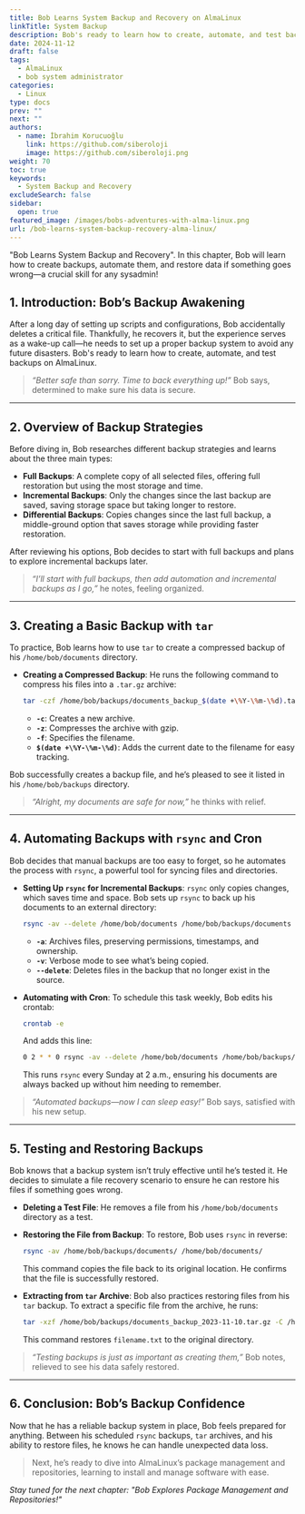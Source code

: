 ```yaml
---
title: Bob Learns System Backup and Recovery on AlmaLinux
linkTitle: System Backup
description: Bob's ready to learn how to create, automate, and test backups on AlmaLinux.
date: 2024-11-12
draft: false
tags:
  - AlmaLinux
  - bob system administrator
categories:
  - Linux
type: docs
prev: ""
next: ""
authors:
  - name: İbrahim Korucuoğlu
    link: https://github.com/siberoloji
    image: https://github.com/siberoloji.png
weight: 70
toc: true
keywords:
  - System Backup and Recovery
excludeSearch: false
sidebar:
  open: true
featured_image: /images/bobs-adventures-with-alma-linux.png
url: /bob-learns-system-backup-recovery-alma-linux/
---
```


"Bob Learns System Backup and Recovery". In this chapter, Bob will learn how to create backups, automate them, and restore data if something goes wrong—a crucial skill for any sysadmin!

## 1. Introduction: Bob’s Backup Awakening

After a long day of setting up scripts and configurations, Bob accidentally deletes a critical file. Thankfully, he recovers it, but the experience serves as a wake-up call—he needs to set up a proper backup system to avoid any future disasters. Bob's ready to learn how to create, automate, and test backups on AlmaLinux.

> *“Better safe than sorry. Time to back everything up!”* Bob says, determined to make sure his data is secure.

---

## 2. Overview of Backup Strategies

Before diving in, Bob researches different backup strategies and learns about the three main types:

- **Full Backups**: A complete copy of all selected files, offering full restoration but using the most storage and time.
- **Incremental Backups**: Only the changes since the last backup are saved, saving storage space but taking longer to restore.
- **Differential Backups**: Copies changes since the last full backup, a middle-ground option that saves storage while providing faster restoration.

After reviewing his options, Bob decides to start with full backups and plans to explore incremental backups later.

> *“I’ll start with full backups, then add automation and incremental backups as I go,”* he notes, feeling organized.

---

## 3. Creating a Basic Backup with `tar`

To practice, Bob learns how to use `tar` to create a compressed backup of his `/home/bob/documents` directory.

- **Creating a Compressed Backup**: He runs the following command to compress his files into a `.tar.gz` archive:

  ```bash
  tar -czf /home/bob/backups/documents_backup_$(date +\%Y-\%m-\%d).tar.gz /home/bob/documents
  ```

  - **`-c`**: Creates a new archive.
  - **`-z`**: Compresses the archive with gzip.
  - **`-f`**: Specifies the filename.
  - **`$(date +\%Y-\%m-\%d)`**: Adds the current date to the filename for easy tracking.

Bob successfully creates a backup file, and he’s pleased to see it listed in his `/home/bob/backups` directory.

> *“Alright, my documents are safe for now,”* he thinks with relief.

---

## 4. Automating Backups with `rsync` and Cron

Bob decides that manual backups are too easy to forget, so he automates the process with `rsync`, a powerful tool for syncing files and directories.

- **Setting Up `rsync` for Incremental Backups**: `rsync` only copies changes, which saves time and space. Bob sets up `rsync` to back up his documents to an external directory:

  ```bash
  rsync -av --delete /home/bob/documents /home/bob/backups/documents
  ```

  - **`-a`**: Archives files, preserving permissions, timestamps, and ownership.
  - **`-v`**: Verbose mode to see what’s being copied.
  - **`--delete`**: Deletes files in the backup that no longer exist in the source.

- **Automating with Cron**: To schedule this task weekly, Bob edits his crontab:

  ```bash
  crontab -e
  ```

  And adds this line:

  ```bash
  0 2 * * 0 rsync -av --delete /home/bob/documents /home/bob/backups/documents
  ```

  This runs `rsync` every Sunday at 2 a.m., ensuring his documents are always backed up without him needing to remember.

> *“Automated backups—now I can sleep easy!”* Bob says, satisfied with his new setup.

---

## 5. Testing and Restoring Backups

Bob knows that a backup system isn’t truly effective until he’s tested it. He decides to simulate a file recovery scenario to ensure he can restore his files if something goes wrong.

- **Deleting a Test File**: He removes a file from his `/home/bob/documents` directory as a test.

- **Restoring the File from Backup**: To restore, Bob uses `rsync` in reverse:

  ```bash
  rsync -av /home/bob/backups/documents/ /home/bob/documents/
  ```

  This command copies the file back to its original location. He confirms that the file is successfully restored.

- **Extracting from `tar` Archive**: Bob also practices restoring files from his `tar` backup. To extract a specific file from the archive, he runs:

  ```bash
  tar -xzf /home/bob/backups/documents_backup_2023-11-10.tar.gz -C /home/bob/documents filename.txt
  ```

  This command restores `filename.txt` to the original directory.

> *“Testing backups is just as important as creating them,”* Bob notes, relieved to see his data safely restored.

---

## 6. Conclusion: Bob’s Backup Confidence

Now that he has a reliable backup system in place, Bob feels prepared for anything. Between his scheduled `rsync` backups, `tar` archives, and his ability to restore files, he knows he can handle unexpected data loss.

> Next, he’s ready to dive into AlmaLinux’s package management and repositories, learning to install and manage software with ease.

*Stay tuned for the next chapter: "Bob Explores Package Management and Repositories!"*

